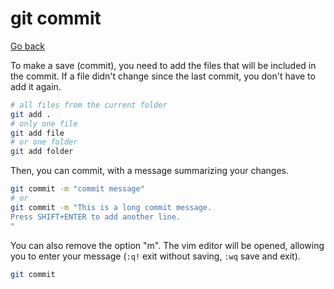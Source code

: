 # git commit

[Go back](../index.md#basic-usage)

To make a save (commit), you need to add the files that will be included in the commit. If a file didn't change since the last commit, you don't have to add it again.

```bash
# all files from the current folder
git add .
# only one file
git add file
# or one folder
git add folder
```

Then, you can commit, with a message summarizing your changes.

```bash
git commit -m "commit message"
# or
git commit -m "This is a long commit message.
Press SHIFT+ENTER to add another line.
"
```

You can also remove the option "m". The vim editor will be opened, allowing you to enter your message (`:q!` exit without saving, `:wq` save and exit).

```bash
git commit
```
